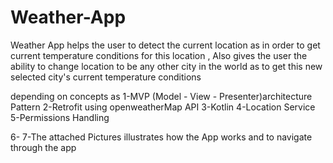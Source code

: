 # Weather-App
Weather App helps the user to detect the current location as in order to get current temperature conditions for this location , Also gives the user the ability to change location to be any other city in the world as to get this new selected city's current temperature conditions


depending on concepts as 
1-MVP (Model - View - Presenter)architecture Pattern 
2-Retrofit using openweatherMap API 
3-Kotlin 
4-Location Service 
5-Permissions Handling 

6-
7-The attached Pictures illustrates how the App works and to navigate through the app

